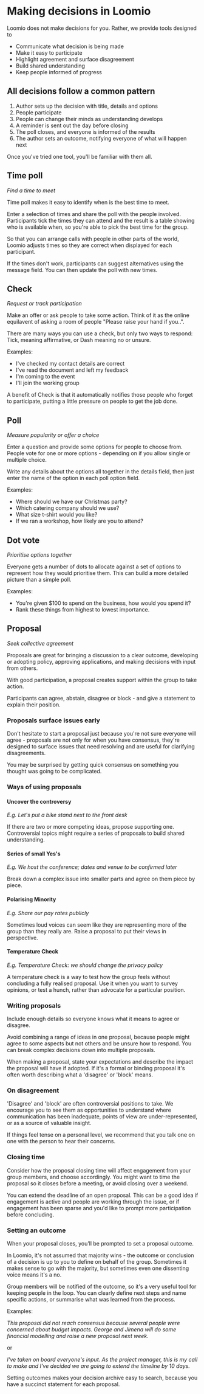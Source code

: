 # Making decisions in Loomio

Loomio does not make decisions for you. Rather, we provide tools designed to

- Communicate what decision is being made
- Make it easy to participate
- Highlight agreement and surface disagreement
- Build shared understanding
- Keep people informed of progress

## All decisions follow a common pattern

1. Author sets up the decision with title, details and options
2. People participate
3. People can change their minds as understanding develops
4. A reminder is sent out the day before closing
5. The poll closes, and everyone is informed of the results
6. The author sets an outcome, notifying everyone of what will happen next

Once you've tried one tool, you'll be familiar with them all.

## Time poll
_Find a time to meet_

Time poll makes it easy to identify when is the best time to meet.

Enter a selection of times and share the poll with the people involved. Participants tick the times they can attend and the result is a table showing who is available when, so you're able to pick the best time for the group.

So that you can arrange calls with people in other parts of the world, Loomio adjusts times so they are correct when displayed for each participant.

If the times don't work, participants can suggest alternatives using the message field. You can then update the poll with new times.

## Check
_Request or track participation_

Make an offer or ask people to take some action. Think of it as the online equilavent of asking a room of people "Please raise your hand if you..".

There are many ways you can use a check, but only two ways to respond: Tick, meaning affirmative, or Dash meaning no or unsure.

Examples:
- I've checked my contact details are correct
- I've read the document and left my feedback
- I'm coming to the event
- I'll join the working group

A benefit of Check is that it automatically notifies those people who forget to participate, putting a little pressure on people to get the job done.

## Poll
_Measure popularity or offer a choice_

Enter a question and provide some options for people to choose from. People vote for one or more options - depending on if you allow single or multiple choice.

Write any details about the options all together in the details field, then just enter the name of the option in each poll option field.

Examples:
- Where should we have our Christmas party?
- Which catering company should we use?
- What size t-shirt would you like?
- If we ran a workshop, how likely are you to attend?

## Dot vote
_Prioritise options together_

Everyone gets a number of dots to allocate against a set of options to represent how they would prioritise them. This can build a more detailed picture than a simple poll.

Examples:
- You're given $100 to spend on the business, how would you spend it?
- Rank these things from highest to lowest importance.

## Proposal
_Seek collective agreement_

Proposals are great for bringing a discussion to a clear outcome, developing or adopting policy, approving applications, and making decisions with input from others.

With good participation, a proposal creates support within the group to take action.

Participants can agree, abstain, disagree or block - and give a statement to explain their position.

### Proposals surface issues early

Don't hesitate to start a proposal just because you're not sure everyone will agree - proposals are not only for when you have consensus, they're designed to surface issues that need resolving and are useful for clarifying disagreements.

You may be surprised by getting quick consensus on something you thought was going to be complicated.

### Ways of using proposals

#### Uncover the controversy
_E.g. Let's put a bike stand next to the front desk_

If there are two or more competing ideas, propose supporting one. Controversial topics might require a series of proposals to build shared understanding.

#### Series of small Yes's
_E.g. We host the conference; dates and venue to be confirmed later_

Break down a complex issue into smaller parts and agree on them piece by piece.

#### Polarising Minority
_E.g. Share our pay rates publicly_

Sometimes loud voices can seem like they are representing more of the group than they really are. Raise a proposal to put their views in perspective.

#### Temperature Check
_E.g. Temperature Check: we should change the privacy policy_

A temperature check is a way to test how the group feels without concluding a fully realised proposal. Use it when you want to survey opinions, or test a hunch, rather than advocate for a particular position.

### Writing proposals

Include enough details so everyone knows what it means to agree or disagree.

Avoid combining a range of ideas in one proposal, because people might agree to some aspects but not others and be unsure how to respond. You can break complex decisions down into multiple proposals.

When making a proposal, state your expectations and describe the impact the proposal will have if adopted. If it's a formal or binding proposal it's often worth describing what a 'disagree' or 'block' means.

### On disagreement

'Disagree' and 'block' are often controversial positions to take. We encourage you to see them as opportunities to understand where communication has been inadequate, points of view are under-represented, or as a source of valuable insight.

If things feel tense on a personal level, we recommend that you talk one on one with the person to hear their concerns.

### Closing time
Consider how the proposal closing time will affect engagement from your group members, and choose accordingly. You might want to time the proposal so it closes before a meeting, or avoid closing over a weekend.

You can extend the deadline of an open proposal. This can be a good idea if engagement is active and people are working through the issue, or if engagement has been sparse and you'd like to prompt more participation before concluding.

### Setting an outcome
When your proposal closes, you’ll be prompted to set a proposal outcome.

In Loomio, it's not assumed that majority wins - the outcome or conclusion of a decision is up to you to define on behalf of the group. Sometimes it makes sense to go with the majority, but sometimes even one dissenting voice means it's a no.

Group members will be notified of the outcome, so it's a very useful tool for keeping people in the loop. You can clearly define next steps and name specific actions, or summarise what was learned from the process.

Examples:

_This proposal did not reach consensus because several people were concerned about budget impacts. George and Jimena will do some financial modelling and raise a new proposal next week._

or

_I've taken on board everyone's input. As the project manager, this is my call to make and I've decided we are going to extend the timeline by 10 days._

Setting outcomes makes your decision archive easy to search, because you have a succinct statement for each proposal.
